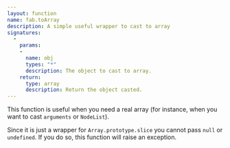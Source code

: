 ```yaml
---
layout: function
name: fab.toArray
description: A simple useful wrapper to cast to array
signatures:
  -
    params:
    -
      name: obj
      types: "*"
      description: The object to cast to array.
    return:
      type: array
      description: Return the object casted.
---
```


This function is useful when you need a real array (for instance, when you want to cast `arguments` or `NodeList`).

Since it is just a wrapper for `Array.prototype.slice` you cannot pass `null` or `undefined`. If you do so, this function will raise an exception.